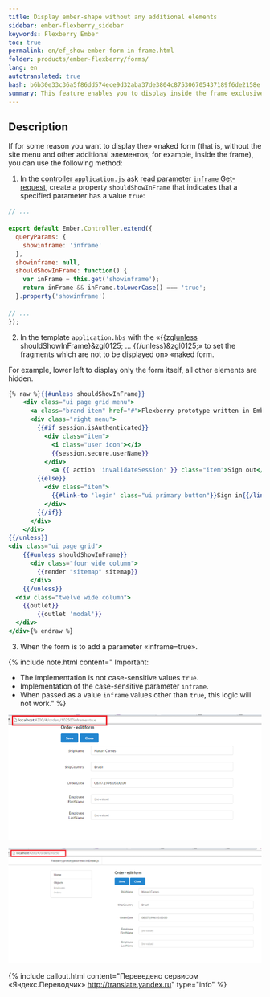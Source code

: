 ```yaml
--- 
title: Display ember-shape without any additional elements 
sidebar: ember-flexberry_sidebar 
keywords: Flexberry Ember 
toc: true 
permalink: en/ef_show-ember-form-in-frame.html 
folder: products/ember-flexberry/forms/ 
lang: en 
autotranslated: true 
hash: b6b30e33c36a5f86dd574ece9d32aba37de3804c875306705437189f6de2158e 
summary: This feature enables you to display inside the frame exclusively ember-form without a menu and other additional elements. 
--- 
```


## Description 

If for some reason you want to display the» «naked form (that is, without the site menu and other additional элементов; for example, inside the frame), you can use the following method: 

1. In the [controller `application.js`](ef_controller.html) ask [read parameter `inframe` Get-request](http://guides.emberjs.com/v2.4.0/routing/query-params/), create a property `shouldShowInFrame` that indicates that a specified parameter has a value `true`: 

```javascript
// ... 

export default Ember.Controller.extend({
  queryParams: {
    showinframe: 'inframe'
  },
  showinframe: null,
  shouldShowInFrame: function() {
    var inFrame = this.get('showinframe');
    return inFrame && inFrame.toLowerCase() === 'true';
  }.property('showinframe')
  
// ... 
});
``` 

2. In the template `application.hbs` with the «&#0123;&#0123;zgl[unless](http://guides.emberjs.com/v2.4.0/templates/conditionals/) shouldShowInFrame&#0125;&zgl0125; ... &#0123;&#0123;/unless&#0125;&zgl0125;» to set the fragments which are not to be displayed on» «naked form. 

For example, lower left to display only the form itself, all other elements are hidden. 

```hbs
{% raw %}{{#unless shouldShowInFrame}}
	<div class="ui page grid menu">
	  <a class="brand item" href="#">Flexberry prototype written in Ember.js</a>
	  <div class="right menu">
		{{#if session.isAuthenticated}}
		  <div class="item">
			<i class="user icon"></i>
			{{session.secure.userName}}
		  </div>
			<a {{ action 'invalidateSession' }} class="item">Sign out</a>
		{{else}}
		  <div class="item">
			{{#link-to 'login' class="ui primary button"}}Sign in{{/link-to}}
		  </div>
		{{/if}}
	  </div>
	</div>
{{/unless}}
<div class="ui page grid">
	{{#unless shouldShowInFrame}}
	  <div class="four wide column">
		{{render "sitemap" sitemap}}
	  </div>
	{{/unless}}
  <div class="twelve wide column">
    {{outlet}}
		{{outlet 'modal'}}
  </div>
</div>{% endraw %}
``` 

3. When the form is to add a parameter «inframe=true». 

{% include note.html content=" 
Important: 

* The implementation is not case-sensitive values `true`. 
* Implementation of the case-sensitive parameter `inframe`. 
* When passed as a value `inframe` values other than `true`, this logic will not work." 
%} 

![](/images/pages/img/page/ShowEmberFormInFrame/EmptyEmberForm.png) 

![](/images/pages/img/page/ShowEmberFormInFrame/FullEmberForm.png) 



{% include callout.html content="Переведено сервисом «Яндекс.Переводчик» <http://translate.yandex.ru>" type="info" %}